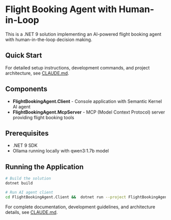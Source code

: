 # Flight Booking Agent with Human-in-Loop

This is a .NET 9 solution implementing an AI-powered flight booking agent with human-in-the-loop decision making.

## Quick Start

For detailed setup instructions, development commands, and project architecture, see [CLAUDE.md](./CLAUDE.md).

## Components

- **FlightBookingAgent.Client** - Console application with Semantic Kernel AI agent
- **FlightBookingAgent.McpServer** - MCP (Model Context Protocol) server providing flight booking tools

## Prerequisites

- .NET 9 SDK
- Ollama running locally with qwen3:1.7b model

## Running the Application

```bash
# Build the solution
dotnet build

# Run AI agent client  
cd FlightBookingAgent.Client &&  dotnet run --project FlightBookingAgent.Client.csproj -- "${PWD}/FlightBookingAgent.McpServer/bin/Debug/net9.0/FlightBookingAgent.McpServer"
```

For complete documentation, development guidelines, and architecture details, see [CLAUDE.md](./CLAUDE.md).
